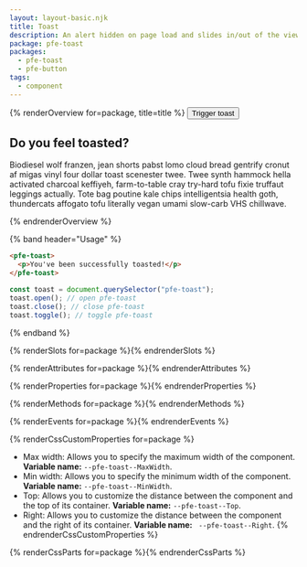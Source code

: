 ```yaml
---
layout: layout-basic.njk
title: Toast
description: An alert hidden on page load and slides in/out of the view
package: pfe-toast
packages:
  - pfe-toast
  - pfe-button
tags:
  - component
---
```


<style>
  pfe-toast#overview-toast {
    z-index: 999;
  }
</style>

{% renderOverview for=package, title=title %}
  <pfe-button>
    <button>Trigger toast</button>
  </pfe-button>

  <pfe-toast id="overview-toast">
    <h2>Do you feel toasted?</h2>
    <p>Biodiesel wolf franzen, jean shorts pabst lomo cloud bread gentrify cronut af migas vinyl four dollar toast scenester twee. Twee synth hammock hella activated charcoal keffiyeh, farm-to-table cray try-hard tofu fixie truffaut leggings actually. Tote bag poutine kale chips intelligentsia health goth, thundercats affogato tofu literally vegan umami slow-carb VHS chillwave.</p>
  </pfe-toast>

  <script>
    const button = document.querySelector("pfe-button button");
    const toast = document.querySelector("pfe-toast#overview-toast");
    button.addEventListener("click", (e) => { toast.toggle()});
  </script>
{% endrenderOverview %}

{% band header="Usage" %}
  ```html
  <pfe-toast>
    <p>You've been successfully toasted!</p>
  </pfe-toast>
  ```

  ```javascript
  const toast = document.querySelector("pfe-toast");
  toast.open(); // open pfe-toast
  toast.close(); // close pfe-toast
  toast.toggle(); // toggle pfe-toast
  ```
{% endband %}

{% renderSlots for=package %}{% endrenderSlots %}

{% renderAttributes for=package %}{% endrenderAttributes %}

{% renderProperties for=package %}{% endrenderProperties %}

{% renderMethods for=package %}{% endrenderMethods %}

{% renderEvents for=package %}{% endrenderEvents %}

{% renderCssCustomProperties for=package %}
  - Max width: Allows you to specify the maximum width of the component. **Variable name:** `--pfe-toast--MaxWidth`.
  - Min width: Allows you to specify the minimum width of the component. **Variable name:** `--pfe-toast--MinWidth`.
  - Top: Allows you to customize the distance between the component and the top of its container. **Variable name:** `--pfe-toast--Top`.
  - Right: Allows you to customize the distance between the component and the right of its container. **Variable name:** ` --pfe-toast--Right`.
{% endrenderCssCustomProperties %}

{% renderCssParts for=package %}{% endrenderCssParts %}
